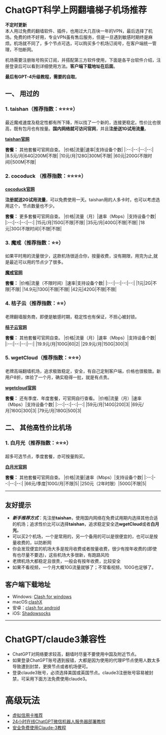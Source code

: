 
# ChatGPT科学上网翻墙梯子机场推荐


**不定时更新**    
本人用过免费的翻墙软件、插件，也用过大几百块一年的VPN，最后选择了机场。免费的终不好用，专业VPN虽有售后服务，但是一旦遇到敏感时期终是麻烦。机场就不同了，多个节点可选，可以购买多个机场订阅号，在客户端统一管理，不怕断网。

机场需要注册账号购买订阅，并搭配第三方软件使用，下面是各平台软件介绍，注册登录后可以看到详细使用方法。**客户端下载地址在后面**。  

**最后有GPT-4升级教程，需要的自取**。

## 一、 用过的


### 1. taishan（推荐指数：⭐⭐⭐⭐）
最近魔戒速度及稳定性都有所下降，所以找了一个新的，连接更稳定。性价比也很高，既有包月也有按量。**国内网络就可访问官网**，并且**注册送1G试用流量**。

**[taishan官网](https://www.taishan.pro/#/register?code=OwPIgS5D)**

**套餐：** 其他套餐可官网自查。
|价格|流量|速率|支持设备个数|
|:--:|--:|--:|--:|
|8.5元/月|64G|200M|不限|
|10元/月|128G|300M|不限|
|60元|200G(不限时间)|500M|不限|


### 2. cocoduck （推荐指数：⭐⭐⭐⭐）
**[cocoduck官网](https://cocoduck.live/auth/register?code=ee980afcaa)**

**注册就送2G试用流量**，可以免费使用一天。taishan用的人多卡时，也可以考虑选用这个，节点数量也不少。

**套餐：** 更多套餐可官网自查。
|价格|流量（月）|速率（Mbps）|支持设备个数|
|:--:|--:|--:|--:|
|15元/月|150G|不限|不限|
|35元/月|400G|不限|不限|
|18元|30G(不限时间)|不限|不限|

### 3. 魔戒（推荐指数：⭐⭐）
如果平时用的流量很少，这款机场很适合你，按量收费，没有期限，用完为止,就是最近可以用的节点少了很多。

**[魔戒官网](https://www.mojie.me/#/register?code=xM2QHHTx)**

**套餐：**
|价格|流量（不限时间）|速率|支持设备个数|
|:--:|--:|--:|--:|
|1元|2G|不限|不限|
|14.9元|130G|不限|不限|
|42元|420G|不限|不限|


### 4. 桔子云（推荐指数：⭐⭐）
老牌翻墙服务商，即便是敏感时期，稳定性也有保证，不担心被封锁。

**[桔子云官网](https://juzi69.com/auth/register?code=Kw0u)**

**套餐：** 其他套餐可官网自查。
|价格|流量（月）|速率（Mbps）|支持设备个数|
|:--:|--:|--:|--:|
|19.9元/月|100G|60|2|
|29.9元/月|150G|300|3|


### 5. wgetCloud（推荐指数：⭐⭐⭐）
老牌高端翻墙机场，追求极致稳定，安全，有自己定制客户端，价格也很极致。新用户8折，体验了一个月，确实稳得一批，就是有点贵。

**[wgetcloud官网](https://invite.wgetcloud.ltd/auth/register?code=vUdD)**

**套餐：** 还有季度、年度套餐，可官网自行查看。
|价格|流量（月）|速率（Mbps）|支持设备个数|
|:--:|--:|--:|--:|
|59元/月|140G|200|3|
|69元/月|160G|300|3|
|79元/月|180G|500|3|



## 二、 其他高性价比机场

### 1. 白月光（推荐指数：⭐⭐⭐）
超多可选节点，季度套餐，亦可按量购买。

**[白月光官网](https://bygcloud.com/#/register?code=VMRodlEr)**

**套餐：** 其他套餐可官网自查。
|价格|流量|速率（Mbps）|支持设备个数|
|:--:|--:|--:|--:|
|66元/季度|100G/月|不限|5|
|250元（2年时限）|500G|不限|5|



-----

## 友好提示

* ***新手推荐方式***：先注册**taishan**，使用国内网络在免费试用期内选择其他合适的机场；追求性价比可以选择**taishan**，追求稳定安全选**wgetCloud**或者**白月光**。
* 可以买2个机场，一个是常用的，另一个备用的可以是很便宜的，也可以是按量收费的，以防断网
* 你会发现便宜的机场大多是按月收费或者按量收费，很少有按年收费的(即使有也尽量不要选)，这些机场大多很新，有跑路风险
* 老牌机场大都稳定且很贵，一般会有按年收费，比较安全
* 如果不看视频，一个月大概10G流量就够了；不常看视频，100G也足够了。


## 客户端下载地址

* Windows: [Clash for windows](https://oss.qwertyuiopzxcvbnm.club/client-download/Clashwin1.exe)
*  macOS:[clashX](https://doget-api.oopscloud.xyz/api/download?token=eyJhbGciOiJIUzI1NiJ9.eyJ1cmwiOiJodHRwczovL2dpdGh1Yi5jb20vVGFpU2hhbjk5ODk4L2Rvd25sb2FkL3JlbGVhc2VzL2Rvd25sb2FkL2NsaWVudC9DbGFzaFguZG1nIn0.RalaxbyeIYxkb595dACO2lj9r9AT11LKbjDYReJye6A)
*  安卓：[clash for android](https://oss.qwertyuiopzxcvbnm.club/client-download/clash.apk)
*  iOS: [Shadowsocks](https://shadowsockshelp.github.io/Shadowsocks/appleid.html)

-----

# ChatGPT/claude3兼容性

* ChatGPT对网络要求较高，翻墙时尽量不要使用中国及附近节点。            
* 如果登录ChatGPT账号遇到报错，大都是因为使用的代理IP节点使用人数太多导致遭到封禁，更换节点或者机场便可。
* 登录claude3账号，必须选择美国或英国节点。claude3注册账号容易被封禁，可采用下面方法免费使用claude3。

# 高级玩法
* [虚拟信用卡推荐](https://mp.weixin.qq.com/s/Px3nVOt3HxTmo90gQ3vgtg)
* [24小时在线ChatGPT微信机器人服务器部署教程](https://mp.weixin.qq.com/s/vx8L1HbCmGRCTaFnJFLKsg)
* [安全免费使用Claude-3教程](https://mp.weixin.qq.com/s/mwmbOu6DcvHIjp34nWe4Cg)

